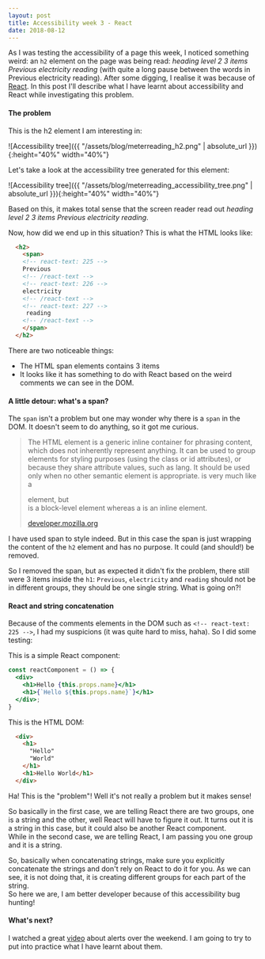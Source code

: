 ```yaml
---
layout: post
title: Accessibility week 3 - React
date: 2018-08-12
---
```


As I was testing the accessibility of a page this week, I noticed something weird: an `h2` element on the page was being read: _heading level 2 3 items Previous electricity reading_ (with quite a long pause between the words in Previous electricity reading).
After some digging, I realise it was because of [React](https://reactjs.org/). In this post I'll describe what I have learnt about accessibility and React while investigating this problem.

#### The problem

This is the h2 element I am interesting in:

![Accessibility tree]({{ "/assets/blog/meterreading_h2.png" | absolute_url }}){:height="40%" width="40%"}

Let's take a look at the accessibility tree generated for this element:

![Accessibility tree]({{ "/assets/blog/meterreading_accessibility_tree.png" | absolute_url }}){:height="40%" width="40%"}

Based on this, it makes total sense that the screen reader read out _heading level 2 3 items Previous  electricity  reading_.

Now, how did we end up in this situation? This is what the HTML looks like:
```html
  <h2>
    <span>
    <!-- react-text: 225 -->
    Previous 
    <!-- /react-text -->
    <!-- react-text: 226 -->
    electricity
    <!-- /react-text -->
    <!-- react-text: 227 -->
     reading 
    <!-- /react-text -->
    </span>
  </h2>
```

There are two noticeable things:
* The HTML span elements contains 3 items
* It looks like it has something to do with React based on the weird comments we can see in the DOM.


#### A little detour: what's a span?

The `span` isn't a problem but one may wonder why there is a `span` in the DOM. It doesn't seem to do anything, so it got me curious.

> The HTML <span> element is a generic inline container for phrasing content, which does not inherently represent anything. It can be used to group elements for styling purposes (using the class or id attributes), or because they share attribute values, such as lang. It should be used only when no other semantic element is appropriate. <span> is very much like a <div> element, but <div> is a block-level element whereas a <span> is an inline element.
>
> [developer.mozilla.org](https://developer.mozilla.org/en-US/docs/Web/HTML/Element/span)

I have used span to style indeed. But in this case the span is just wrapping the content of the `h2` element and has no purpose.
It could (and should!) be removed.

So I removed the span, but as expected it didn't fix the problem, there still were 3 items inside the `h1`: `Previous`, `electricity` and `reading` should not be in different groups, they should be one single string. What is going on?!


#### React and string concatenation

Because of the comments elements in the DOM such as `<!-- react-text: 225 -->`, I had my suspicions (it was quite hard to miss, haha). So I did some testing:

This is a simple React component:
``` jsx
const reactComponent = () => {
  <div>
    <h1>Hello {this.props.name}</h1>
    <h1>{`Hello ${this.props.name}`}</h1>
  </div>;
}
```

This is the HTML DOM:
```html
  <div>
    <h1>
      "Hello"
      "World"
    </h1>
    <h1>Hello World</h1>
  </div>
```

Ha! This is the "problem"! Well it's not really a problem but it makes sense!

So basically in the first case, we are telling React there are two groups, one is a string and the other, well React will have to figure it out. It turns out it is a string in this case, but it could also be another React component.
<br/>
While in the second case, we are telling React, I am passing you one group and it is a string.

So, basically when concatenating strings, make sure you explicitly concatenate the strings and don't rely on React to do it for you. As we can see, it is not doing that, it is creating different groups for each part of the string.
<br/>
So here we are, I am better developer because of this accessibility bug hunting!


#### What's next?

I watched a great [video](https://www.youtube.com/watch?v=5lzAj1ahRSI&index=22&list=PLNYkxOF6rcICWx0C9LVWWVqvHlYJyqw7g&t=0s) about alerts over the weekend. I am going to try to put into practice what I have learnt about them.
